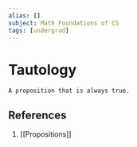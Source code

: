 ```yaml
---
alias: []
subject: Math Foundations of CS
tags: [undergrad]
---
```

# Tautology


```ad-note
A proposition that is always true.
```

## References
1. [[Propositions]]